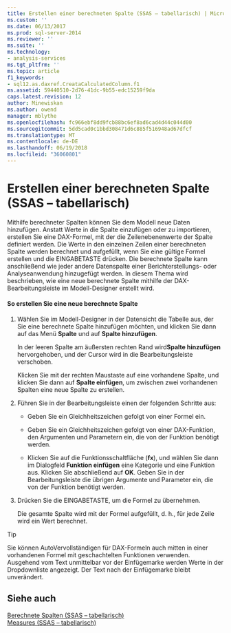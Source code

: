 ```yaml
---
title: Erstellen einer berechneten Spalte (SSAS – tabellarisch) | Microsoft Docs
ms.custom: ''
ms.date: 06/13/2017
ms.prod: sql-server-2014
ms.reviewer: ''
ms.suite: ''
ms.technology:
- analysis-services
ms.tgt_pltfrm: ''
ms.topic: article
f1_keywords:
- sql12.as.daxref.CreataCalculatedColumn.f1
ms.assetid: 59440510-2d76-41dc-9b55-edc15259f9da
caps.latest.revision: 12
author: Minewiskan
ms.author: owend
manager: mblythe
ms.openlocfilehash: fc966ebf8dd9fcb88bc6ef8ad6cad4d44c044d00
ms.sourcegitcommit: 5dd5cad0c1bbd308471d6c885f516948ad67dfcf
ms.translationtype: MT
ms.contentlocale: de-DE
ms.lasthandoff: 06/19/2018
ms.locfileid: "36060801"
---
```

# <a name="create-a-calculated-column-ssas-tabular"></a>Erstellen einer berechneten Spalte (SSAS – tabellarisch)
  Mithilfe berechneter Spalten können Sie dem Modell neue Daten hinzufügen. Anstatt Werte in die Spalte einzufügen oder zu importieren, erstellen Sie eine DAX-Formel, mit der die Zeilenebenenwerte der Spalte definiert werden. Die Werte in den einzelnen Zeilen einer berechneten Spalte werden berechnet und aufgefüllt, wenn Sie eine gültige Formel erstellen und die EINGABETASTE drücken. Die berechnete Spalte kann anschließend wie jeder andere Datenspalte einer Berichterstellungs- oder Analyseanwendung hinzugefügt werden. In diesem Thema wird beschrieben, wie eine neue berechnete Spalte mithilfe der DAX-Bearbeitungsleiste im Modell-Designer erstellt wird.  
  
#### <a name="to-create-a-new-calculated-column"></a>So erstellen Sie eine neue berechnete Spalte  
  
1.  Wählen Sie im Modell-Designer in der Datensicht die Tabelle aus, der Sie eine berechnete Spalte hinzufügen möchten, und klicken Sie dann auf das Menü **Spalte** und auf **Spalte hinzufügen**.  
  
     In der leeren Spalte am äußersten rechten Rand wird**Spalte hinzufügen** hervorgehoben, und der Cursor wird in die Bearbeitungsleiste verschoben.  
  
     Klicken Sie mit der rechten Maustaste auf eine vorhandene Spalte, und klicken Sie dann auf **Spalte einfügen**, um zwischen zwei vorhandenen Spalten eine neue Spalte zu erstellen.  
  
2.  Führen Sie in der Bearbeitungsleiste einen der folgenden Schritte aus:  
  
    -   Geben Sie ein Gleichheitszeichen gefolgt von einer Formel ein.  
  
    -   Geben Sie ein Gleichheitszeichen gefolgt von einer DAX-Funktion, den Argumenten und Parametern ein, die von der Funktion benötigt werden.  
  
    -   Klicken Sie auf die Funktionsschaltfläche (**fx**), und wählen Sie dann im Dialogfeld **Funktion einfügen** eine Kategorie und eine Funktion aus. Klicken Sie abschließend auf **OK**. Geben Sie in der Bearbeitungsleiste die übrigen Argumente und Parameter ein, die von der Funktion benötigt werden.  
  
3.  Drücken Sie die EINGABETASTE, um die Formel zu übernehmen.  
  
     Die gesamte Spalte wird mit der Formel aufgefüllt, d. h., für jede Zeile wird ein Wert berechnet.  
  
> [!TIP]  
>  Sie können AutoVervollständigen für DAX-Formeln auch mitten in einer vorhandenen Formel mit geschachtelten Funktionen verwenden. Ausgehend vom Text unmittelbar vor der Einfügemarke werden Werte in der Dropdownliste angezeigt. Der Text nach der Einfügemarke bleibt unverändert.  
  
## <a name="see-also"></a>Siehe auch  
 [Berechnete Spalten &#40;SSAS – tabellarisch&#41;](ssas-calculated-columns.md)   
 [Measures &#40;SSAS – tabellarisch&#41;](measures-ssas-tabular.md)  
  
  